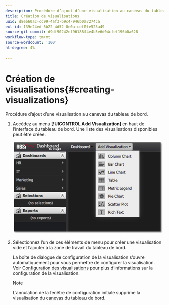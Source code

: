 ```yaml
---
description: Procédure d’ajout d’une visualisation au canevas du tableau de bord.
title: Création de visualisations
uuid: d8eb60ac-cc99-4af3-b9c4-946b0a7274ca
exl-id: 139e24ed-5b22-4d52-8e0a-cef0fe523a49
source-git-commit: d9df90242ef96188f4e4b5e6d04cfef196b0a628
workflow-type: tm+mt
source-wordcount: '100'
ht-degree: 4%

---
```


# Création de visualisations{#creating-visualizations}

Procédure d’ajout d’une visualisation au canevas du tableau de bord.

1. Accédez au menu **[!UICONTROL Add Visualization]** en haut de l’interface du tableau de bord. Une liste des visualisations disponibles peut être créée.

   ![](assets/create_visualization1.png)

1. Sélectionnez l’un de ces éléments de menu pour créer une visualisation vide et l’ajouter à la zone de travail du tableau de bord.

   La boîte de dialogue de configuration de la visualisation s’ouvre automatiquement pour vous permettre de configurer la visualisation. Voir [Configuration des visualisations](../../../home/c-adobe-data-workbench-dashboard/c-visualizations/c-configuring-visualizations.md#concept-edc3c7270ffe429c9aab8ceca429b570) pour plus d’informations sur la configuration de la visualisation.

   >[!NOTE]
   >
   >L’annulation de la fenêtre de configuration initiale supprime la visualisation du canevas du tableau de bord.
